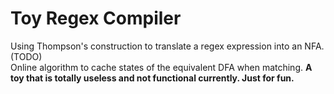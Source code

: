 # Toy Regex Compiler
Using Thompson's construction to translate a regex expression into an NFA. (TODO)  
Online algorithm to cache states of the equivalent DFA when matching.
**A toy that is totally useless and not functional currently. Just for fun.**